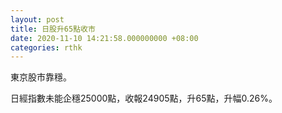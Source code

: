 ```yaml
---
layout: post
title: 日股升65點收市
date: 2020-11-10 14:21:58.000000000 +08:00
categories: rthk
---
```


東京股市靠穩。

日經指數未能企穩25000點，收報24905點，升65點，升幅0.26%。
